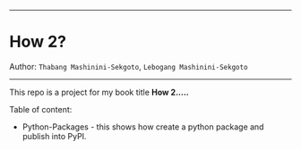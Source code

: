 ___
# How 2?

Author: `Thabang Mashinini-Sekgoto`, `Lebogang Mashinini-Sekgoto`
_________
This repo is a project for my book title **How 2.....**

Table of content:
- Python-Packages - this shows how create a python package and publish into PyPI.
  


